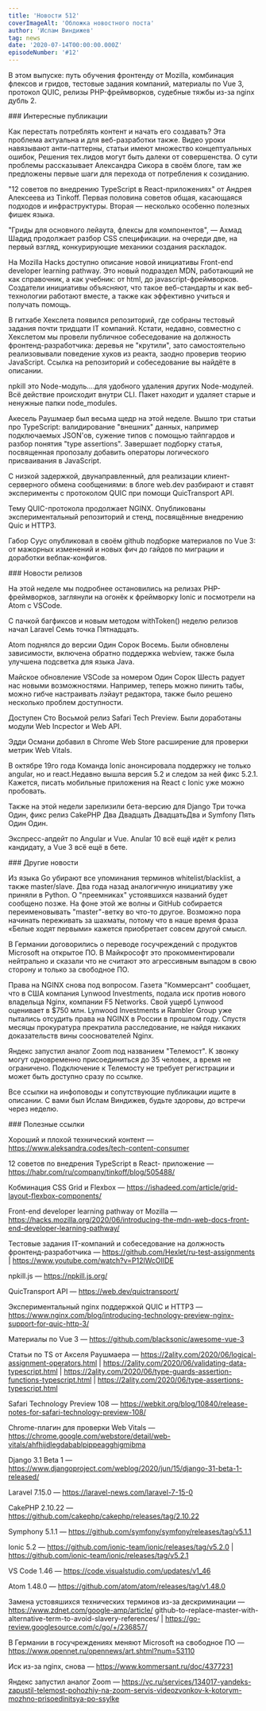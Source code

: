 ```yaml
---
title: 'Новости 512'
coverImageAlt: 'Обложка новостного поста'
author: 'Ислам Виндижев'
tag: news
date: '2020-07-14T00:00:00.000Z'
episodeNumber: '#12'
---
```


<Subtitle size="l">В этом выпуске: путь обучения фронтенду от Mozilla, комбинация флексов и гридов, тестовые задания компаний, материалы по Vue 3, протокол QUIC, релизы PHP-фреймворков, судебные тяжбы из-за nginx дубль 2.</Subtitle>

<NewsAudioLink href="https://soundcloud.com/csssr   frontend-learning-ot-mozilla-vue-3-materialy-quic-relizy-php-freymvorkov-css-grid-flexbox?in=csssr/sets/512-news" title="Прослушать аудио-версию" imageName="soundtrack" alt="Soundcloud" />

<ParagraphWithImage imageName="manWithLaptop" imageSide="right">
  ### Интересные публикации

  Как перестать потреблять контент и начать его создавать? Эта проблема актуальна и для <span style="white-space:nowrap">веб-разработки</span> также. Видео уроки навязывают <span style="white-space:nowrap">анти-паттерны</span>, cтатьи имеют множество концептуальных ошибок, Решения тех.лидов могут быть далеки от совершенства. О сути проблемы рассказывает Александра Сикора в своём блоге, там же предложены первые шаги для перехода от потребления к созиданию.
</ParagraphWithImage>

"12 советов по внедрению TypeScript в React-приложениях" от Андрея Алексеева из Tinkoff. Первая половина советов общая, касающаяся подходов и инфраструктуры. Вторая — несколько особенно полезных фишек языка.

"Гриды для основного лейаута, флексы для компонентов", — Ахмад Шадид продолжает разбор CSS спецификации. на очереди две, на первый взгляд, конкурирующие механики создания раскладок.

На Mozilla Hacks доступно описание новой инициативы Front-end developer learning pathway. Это новый подраздел MDN, работающий не как справочник, а как учебник: от html, до javascript-фреймворков. Создатели инициативы объясняют, что такое веб-стандарты и как веб-технологии работают вместе, а также как эффективно учиться и получать помощь.

В гитхабе Хекслета появился репозиторий, где собраны тестовый задания почти тридцати IT компаний. Кстати, недавно, совместно с Хекcлетом мы провели публичное собеседование на должность фронтенд-разработчика: деревья не "крутили", зато самостоятельно реализовывали поведение хуков из реакта, заодно проверив теорию JavaScript. Ссылка на репозиторий и собеседование вы найдёте в описании.

npkill это Node-модуль....для удобного удаления других Node-модулей. Всё действие происходит внутри CLI. Пакет находит и удаляет старые и ненужные папки node_modules.

Акесель Раушмаер был весьма щедр на этой неделе. Вышло три статьи про TypeScript: валидирование "внешних" данных, например подключаемых JSON'ов, сужение типов с помощью тайпгардов и разбор понятия "type assertions". Завершает подборку статья, посвященная пропозалу добавить операторы логического присваивания в JavaScript.

С низкой задержкой, двунаправленный, для реализации клиент-серверного обмена сообщениями: в блоге web.dev разбирают и ставят эксперименты с протоколом QUIC при помощи QuicTransport API.

Тему QUIC-протокола продолжает NGINX. Опубликованы экспериментальный репозиторий и стенд, посвящённые внедрению Quic и HTTP3.

Габор Суус опубликовал в своём github подборкe материалов по Vue 3: от мажорных изменений и новых фич до гайдов по миграции и доработки вебпак-конфигов.


<ParagraphWithImage imageName="laptopNews" imageSide="right">
  ### Новости релизов
  
  На этой неделе мы подробнее остановились на релизах PHP-фреймворков, заглянули на огонёк к фреймворку Ionic и посмотрели на Atom с VSCode.
  
  С пачкой багфиксов и новым методом withToken() неделю релизов начал Laravel Семь точка Пятнадцать.
</ParagraphWithImage>

Atom поднялся до версии Один Сорок Восемь. Были обновлены зависимости, включена обратно поддержка webview, также была улучшена подсветка для языка Java.

Майское обновление VSCode за номером Один Сорок Шесть радует нас новыми возможностями. Например, теперь можно пинить табы, можно гибче настраивать лэйаут редактора, также было решено несколько проблем доступности.

Доступен Сто Восьмой релиз Safari Tech Preview. Были доработаны модули Web Incpector и Web API.

Эдди Османи добавил в Chrome Web Store расширение для проверки метрик Web Vitals.

В октябре 19го года Команда Ionic анонсировала поддержку не только angular, но и react.Недавно вышла версия 5.2 и следом за ней фикс 5.2.1. Кажется, писать мобильные приложения на React с Ionic уже можно пробовать.

Также на этой недели зарелизили бета-версию для Django Три точка Один, фикс релиз CakePHP Два Двадцать ДвадцатьДва и Symfony Пять Один Один.

Экспресс-апдейт по Angular и Vue. Anular 10 всё ещё идёт к релиз кандидату, а Vue 3 всё ещё в бете.

<ParagraphWithImage imageName="laptopDialog" imageSide="right">
  ### Другие новости
  
  Из языка Go убирают все упоминания терминов whitelist/blacklist, а также master/slave. Два года назад аналогичную инициативу уже приняли в Python. О "преемниках" устоявшихся названий будет сообщено позже. На фоне этой же волны и GitHub собирается переименовывать "master"-ветку во что-то другое. Возможно пора начинать переживать за шахматы, потому что в наше время фраза «Белые ходят первыми» кажется приобретает совсем другой смысл.
</ParagraphWithImage>

В Германии договорились о переводе госучреждений с продуктов Microsoft на открытое ПО. В Майкрософт это прокомментировали нейтрально и сказали что не считают это агрессивным выпадом в свою сторону и только за свободное ПО.

Права на NGINX снова под вопросом. Газета "Коммерсант" сообщает, что в США компания Lynwood Investments, подала иск против нового владельца Nginx, компании F5 Networks. Свой ущерб Lynwood оценивает в $750 млн. Lynwood Investments и Rambler Group уже пытались отсудить права на NGINX в России в прошлом году. Спустя месяцы прокуратура прекратила расследование, не найдя никаких доказательств вины сооснователей Nginx.

Яндекс запустил аналог Zoom под названием "Телемост". К звонку могут одновременно присоединиться до 35 человек, а время не ограничено. Подключение к Телемосту не требует регистрации и может быть доступно сразу по ссылке.

Все ссылки на инфоповоды и сопутствующие публикации ищите в описании. С вами был Ислам Виндижев, будьте здоровы, до встречи через неделю.


<Note>
  ### Полезные ссылки

  Хороший и плохой технический контент — https://www.aleksandra.codes/tech-content-consumer

  12 советов по внедрения TypeScript в React- приложение — https://habr.com/ru/company/tinkoff/blog/505488/
  
  Кобминация CSS Grid и Flexbox — https://ishadeed.com/article/grid-layout-flexbox-components/
  
  Front-end developer learning pathway от Mozilla — https://hacks.mozilla.org/2020/06/introducing-the-mdn-web-docs-front-end-developer-learning-pathway/

  Тестовые задания IT-компаний и собеседование на должность фронтенд-разработчика — https://github.com/Hexlet/ru-test-assignments | https://www.youtube.com/watch?v=P12lWcOIIDE

  npkill.js — https://npkill.js.org/

  QuicTransport API — https://web.dev/quictransport/

  Экспериментальный nginx поддержкой QUIC и HTTP3 — https://www.nginx.com/blog/introducing-technology-preview-nginx-support-for-quic-http-3/

  Материалы по Vue 3 — https://github.com/blacksonic/awesome-vue-3

  Статьи по TS от Акселя Раушмаера — https://2ality.com/2020/06/logical-assignment-operators.html |
  https://2ality.com/2020/06/validating-data-typescript.html | 
  https://2ality.com/2020/06/type-guards-assertion-functions-typescript.html | 
  https://2ality.com/2020/06/type-assertions-typescript.html

  Safari Technology Preview 108 — https://webkit.org/blog/10840/release-notes-for-safari-technology-preview-108/

  Chrome-плагин для проверки Web Vitals — https://chrome.google.com/webstore/detail/web-vitals/ahfhijdlegdabablpippeagghigmibma

  Django 3.1 Beta 1 — https://www.djangoproject.com/weblog/2020/jun/15/django-31-beta-1-released/

  Laravel 7.15.0 — https://laravel-news.com/laravel-7-15-0

  CakePHP 2.10.22 — https://github.com/cakephp/cakephp/releases/tag/2.10.22

  Symphony 5.1.1 — https://github.com/symfony/symfony/releases/tag/v5.1.1

  Ionic 5.2 — https://github.com/ionic-team/ionic/releases/tag/v5.2.0 | https://github.com/ionic-team/ionic/releases/tag/v5.2.1

  VS Code 1.46 — https://code.visualstudio.com/updates/v1_46

  Atom 1.48.0 — https://github.com/atom/atom/releases/tag/v1.48.0

  Замена устовяшихся технических терминов из-за дескриминации — https://www.zdnet.com/google-amp/article/
  github-to-replace-master-with-alternative-term-to-avoid-slavery-references/ | https://go-review.googlesource.com/c/go/+/236857/

  В Германии в госучреждениях меняют Microsoft на свободное ПО — https://www.opennet.ru/opennews/art.shtml?num=53110

  Иск из-за nginx, снова — https://www.kommersant.ru/doc/4377231

  Яндекс запустил аналог Zoom — https://vc.ru/services/134017-yandeks-zapustil-telemost-pohozhiy-na-zoom-servis-videozvonkov-k-kotorym-mozhno-prisoedinitsya-po-ssylke

</Note>